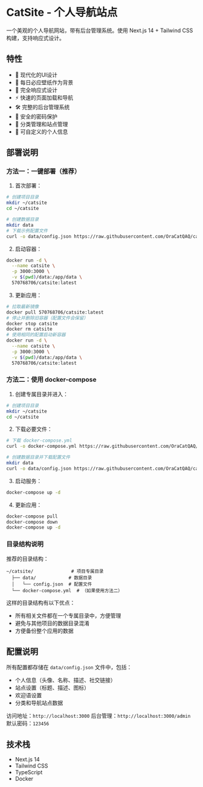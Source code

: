 # CatSite - 个人导航站点

一个美观的个人导航网站，带有后台管理系统。使用 Next.js 14 + Tailwind CSS 构建，支持响应式设计。

## 特性

- 🎨 现代化的UI设计
- 🌈 每日必应壁纸作为背景
- 📱 完全响应式设计
- ⚡️ 快速的页面加载和导航
- 🛠️ 完整的后台管理系统
- 🔐 安全的密码保护
- 🎯 分类管理和站点管理
- 📝 可自定义的个人信息

## 部署说明

### 方法一：一键部署（推荐）

1. 首次部署：
```bash
# 创建项目目录
mkdir ~/catsite
cd ~/catsite

# 创建数据目录
mkdir data
# 下载示例配置文件
curl -o data/config.json https://raw.githubusercontent.com/OraCatQAQ/catsite/main/data/config.json
```

2. 启动容器：
```bash
docker run -d \
  --name catsite \
  -p 3000:3000 \
  -v $(pwd)/data:/app/data \
  570768706/catsite:latest
```

3. 更新应用：
```bash
# 拉取最新镜像
docker pull 570768706/catsite:latest
# 停止并删除旧容器（配置文件会保留）
docker stop catsite
docker rm catsite
# 使用相同的配置启动新容器
docker run -d \
  --name catsite \
  -p 3000:3000 \
  -v $(pwd)/data:/app/data \
  570768706/catsite:latest
```

### 方法二：使用 docker-compose

1. 创建专属目录并进入：
```bash
# 创建项目目录
mkdir ~/catsite
cd ~/catsite
```

2. 下载必要文件：
```bash
# 下载 docker-compose.yml
curl -o docker-compose.yml https://raw.githubusercontent.com/OraCatQAQ/catsite/main/docker-compose.yml

# 创建数据目录并下载配置文件
mkdir data
curl -o data/config.json https://raw.githubusercontent.com/OraCatQAQ/catsite/main/data/config.json
```

3. 启动服务：
```bash
docker-compose up -d
```

4. 更新应用：
```bash
docker-compose pull
docker-compose down
docker-compose up -d
```

### 目录结构说明

推荐的目录结构：
```
~/catsite/              # 项目专属目录
  ├── data/            # 数据目录
  │   └── config.json  # 配置文件
  └── docker-compose.yml  # （如果使用方法二）
```

这样的目录结构有以下优点：
- 所有相关文件都在一个专属目录中，方便管理
- 避免与其他项目的数据目录混淆
- 方便备份整个应用的数据

## 配置说明

所有配置都存储在 `data/config.json` 文件中，包括：

- 个人信息（头像、名称、描述、社交链接）
- 站点设置（标题、描述、图标）
- 欢迎语设置
- 分类和导航站点数据

访问地址：`http://localhost:3000`
后台管理：`http://localhost:3000/admin`
默认密码：`123456`

## 技术栈

- Next.js 14
- Tailwind CSS
- TypeScript
- Docker

